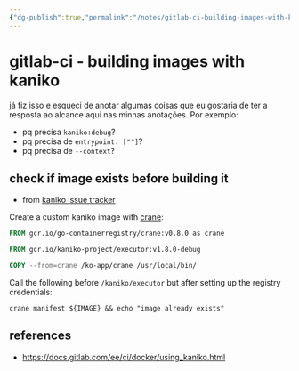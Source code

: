 ```yaml
---
{"dg-publish":true,"permalink":"/notes/gitlab-ci-building-images-with-kaniko/"}
---
```


# gitlab-ci - building images with kaniko

já fiz isso e esqueci de anotar algumas coisas que eu gostaria de ter a resposta ao alcance aqui nas minhas anotações. Por exemplo:

- pq precisa `kaniko:debug`?
- pq precisa de `entrypoint: [""]`?
- pq precisa de `--context`?


## check if image exists before building it

- from [kaniko issue tracker](https://github.com/GoogleContainerTools/kaniko/issues/958#issuecomment-1078712894)

Create a custom kaniko image with [crane](https://github.com/google/go-containerregistry/tree/main/cmd/crane):
```Dockerfile
FROM gcr.io/go-containerregistry/crane:v0.8.0 as crane

FROM gcr.io/kaniko-project/executor:v1.8.0-debug

COPY --from=crane /ko-app/crane /usr/local/bin/
```

Call the following before `/kaniko/executor` but after setting up the registry credentials:
```shell
crane manifest ${IMAGE} && echo "image already exists"
```


## references

- <https://docs.gitlab.com/ee/ci/docker/using_kaniko.html>